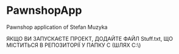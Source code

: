 # PawnshopApp
Pawnshop application of Stefan Muzyka

ЯКЩО ВИ ЗАПУСКАЄТЕ ПРОЕКТ, ДОДАЙТЕ ФАЙЛ Stuff.txt, ЩО МІСТИТЬСЯ В РЕПОЗИТОРІЇ У ПАПКУ С (ШЛЯХ С:\\)
